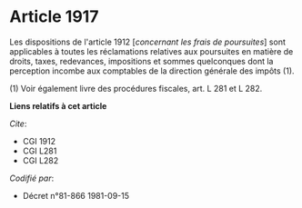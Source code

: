 # Article 1917

Les dispositions de l'article 1912 [*concernant les frais de poursuites*] sont applicables à toutes les réclamations
relatives aux poursuites en matière de droits, taxes, redevances, impositions et sommes quelconques dont la perception
incombe aux comptables de la direction générale des impôts (1).

(1) Voir également livre des procédures fiscales, art. L 281 et L 282.

**Liens relatifs à cet article**

_Cite_:

  - CGI 1912
  - CGI L281
  - CGI L282

_Codifié par_:

  - Décret n°81-866 1981-09-15
